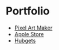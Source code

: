 # Portfolio


- [Pixel Art Maker](https://AdelinaLipsa.github.io/proiect-final/pixel_art_maker/index.html)
- [Apple Store](https://AdelinaLipsa.github.io/proiect-final/apple_store/pages/index.html)
- [Hubgets](https://AdelinaLipsa.github.io/proiect-final/hubgets_project/index.html)
